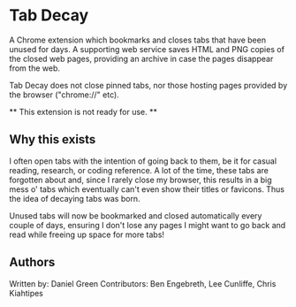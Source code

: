 Tab Decay
========

A Chrome extension which bookmarks and closes tabs that have been unused for days.  A supporting web service saves HTML and PNG copies of the closed web pages, providing an archive in case the pages disappear from the web.

Tab Decay does not close pinned tabs, nor those hosting pages provided by the browser ("chrome://" etc).

** This extension is not ready for use. **

Why this exists
---------------

I often open tabs with the intention of going back to them, be it for casual reading, research, or coding reference.  A lot of the time, these tabs are forgotten about and, since I rarely close my browser, this results in a big mess o' tabs which eventually can't even show their titles or favicons.  Thus the idea of decaying tabs was born.

Unused tabs will now be bookmarked and closed automatically every couple of days, ensuring I don't lose any pages I might want to go back and read while freeing up space for more tabs!

Authors
-------

Written by: Daniel Green
Contributors: Ben Engebreth, Lee Cunliffe, Chris Kiahtipes
